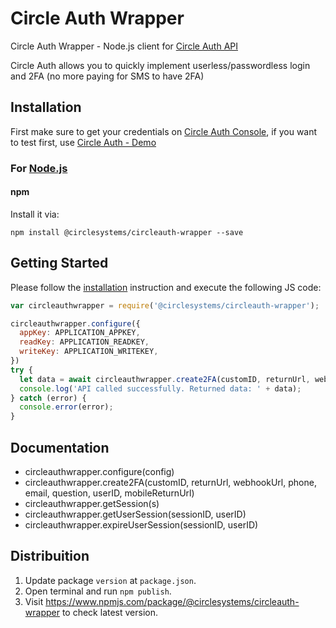 # Circle Auth Wrapper

Circle Auth Wrapper - Node.js client for [Circle Auth API](https://circleauth.gocircle.ai/docs/)
<br>

Circle Auth allows you to quickly implement userless/passwordless login and 2FA (no more paying for SMS to have 2FA)

## Installation

First make sure to get your credentials on [Circle Auth Console](https://console.gocircle.ai/), if you want to test first, use [Circle Auth - Demo](https://circleauth.gocircle.ai/demo)

### For [Node.js](https://nodejs.org/)

#### npm

Install it via:

```shell
npm install @circlesystems/circleauth-wrapper --save
```

## Getting Started

Please follow the [installation](#installation) instruction and execute the following JS code:

```javascript
var circleauthwrapper = require('@circlesystems/circleauth-wrapper');

circleauthwrapper.configure({
  appKey: APPLICATION_APPKEY,
  readKey: APPLICATION_READKEY,
  writeKey: APPLICATION_WRITEKEY,
})
try {
  let data = await circleauthwrapper.create2FA(customID, returnUrl, webhookUrl, phone, email, question, userID, mobileReturnUrl)
  console.log('API called successfully. Returned data: ' + data);
} catch (error) {
  console.error(error);
}
```

## Documentation

* circleauthwrapper.configure(config)
* circleauthwrapper.create2FA(customID, returnUrl, webhookUrl, phone, email, question, userID, mobileReturnUrl)
* circleauthwrapper.getSession(s)
* circleauthwrapper.getUserSession(sessionID, userID)
* circleauthwrapper.expireUserSession(sessionID, userID)

## Distribuition

1.  Update package `version` at `package.json`.
2.  Open terminal and run `npm publish`.
3.  Visit https://www.npmjs.com/package/@circlesystems/circleauth-wrapper to check latest version.
